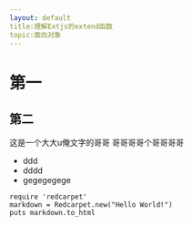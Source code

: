 ```yaml
---
layout: default
title:理解Extjs的extend函数 
topic:面向对象
---
```


# 第一
## 第二

这是一个大大u俺文字的哥哥
哥哥哥哥个哥哥哥哥

* ddd
* dddd
* gegegegege

```
require 'redcarpet'
markdown = Redcarpet.new("Hello World!")
puts markdown.to_html
```

